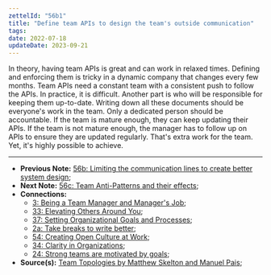 ```yaml
---
zettelId: "56b1"
title: "Define team APIs to design the team's outside communication"
tags:
date: 2022-07-18
updateDate: 2023-09-21
---
```


In theory, having team APIs is great and can work in relaxed times. Defining and enforcing them is tricky in a dynamic company that changes every few months. Team APIs need a constant team with a consistent push to follow the APIs. In practice, it is difficult. Another part is who will be responsible for keeping them up-to-date. Writing down all these documents should be everyone's work in the team. Only a dedicated person should be accountable. If the team is mature enough, they can keep updating their APIs. If the team is not mature enough, the manager has to follow up on APIs to ensure they are updated regularly. That's extra work for the team. Yet, it's highly possible to achieve.

---

- **Previous Note:** [56b: Limiting the communication lines to create better system design](/notes/56b/);
- **Next Note:** [56c: Team Anti-Patterns and their effects](/notes/56c/);
- **Connections:**
  - [3: Being a Team Manager and Manager's Job](/notes/3/);
  - [33: Elevating Others Around You](/notes/33/);
  - [37: Setting Organizational Goals and Processes](/notes/37/);
  - [2a: Take breaks to write better](/notes/2a/);
  - [54: Creating Open Culture at Work](/notes/54/);
  - [34: Clarity in Organizations](/notes/34/);
  - [24: Strong teams are motivated by goals](/notes/24/);
- **Source(s):** [Team Topologies by Matthew Skelton and Manuel Pais](/books/team-topologies-book-review-summary-and-notes/);
